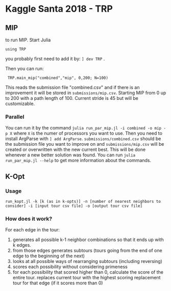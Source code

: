 # Kaggle Santa 2018 - TRP

## MIP
to run MIP. Start Julia
```
using TRP
```

you probably first need to add it by: `] dev TRP` .

Then you can run:

```
 TRP.main_mip("combined","mip", 0,200; N=100)
```

This reads the submission file "combined.csv" and if there is an improvement it will be stored in `submissions/mip.csv`.
Starting MIP from 0 up to 200 with a path length of 100. Current stride is 45 but will be customizable.

### Parallel
You can run it by the command `julia run_par_mip.jl -i combined -o mip -p X` where `X` is the numer of processors you want to use. Then you need to install ArgParse with `] add ArgParse`.
`submissions/combined.csv` should be the submission file you want to improve on and `submissions/mip.csv` will be created or overwritten with the new current best.
This will be done whenever a new better solution was found. You can run `julia run_par_mip.jl --help` to get more information about the commands.


## K-Opt

### Usage

`run_kopt.jl -k [k (as in k-opts)] -n [number of nearest neighbors to consider] -i [input tour csv file] -o [output tour csv file]`

### How does it work?

For each edge in the tour:
1. generates all possible k-1 neighbor combinations so that it ends up with k edges.
2. from those edges generates subtours (tours going from the end of one edge to the beginning of the next)
3. looks at all possible ways of rearranging subtours (including reversing)
4. scores each possibility without considering primeness
5. for each possibility that scored higher than 0, calculate the score of the entire tour. replaces current tour with the highest scoring replacement tour for that edge (if it scores more than 0)